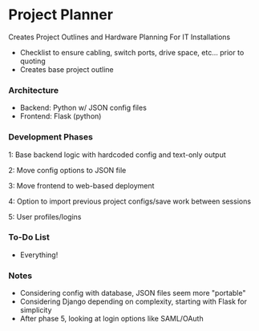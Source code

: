 # Project Planner
Creates Project Outlines and Hardware Planning For IT Installations
- Checklist to ensure cabling, switch ports, drive space, etc... prior to quoting
- Creates base project outline

### Architecture
- Backend: Python w/ JSON config files
- Frontend: Flask (python)

### Development Phases
1: Base backend logic with hardcoded config and text-only output

2: Move config options to JSON file

3: Move frontend to web-based deployment

4: Option to import previous project configs/save work between sessions

5: User profiles/logins

### To-Do List
- Everything! 

### Notes
- Considering config with database, JSON files seem more "portable"
- Considering Django depending on complexity, starting with Flask for simplicity
- After phase 5, looking at login options like SAML/OAuth
